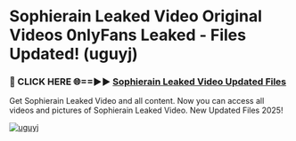 # Sophierain Leaked Video Original Videos 0nlyFans Leaked - Files Updated! (uguyj)

<h3>🔴 CLICK HERE 🌐==►► <a href="https://tinyurl.com/ms9xzufz" rel="nofollow">Sophierain Leaked Video Updated Files</a></h3>

Get Sophierain Leaked Video and all content. Now you can access all videos and pictures of Sophierain Leaked Video. New Updated Files 2025!

[![uguyj](https://i.imgur.com/NaUBvic.gif)](https://tinyurl.com/ms9xzufz)
